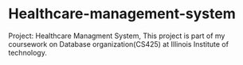 # Healthcare-management-system
Project: Healthcare Managment System, This project is part of my coursework on Database organization(CS425) at Illinois Institute of technology.
